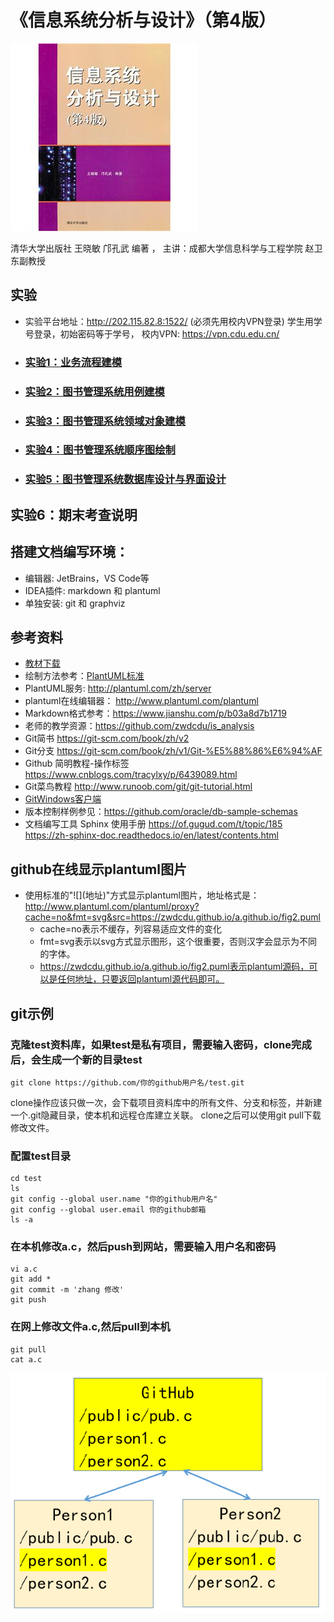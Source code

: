 ﻿<!-- markdownlint-disable MD033-->
<!-- 禁止MD033类型的警告 https://www.npmjs.com/package/markdownlint -->

# 《信息系统分析与设计》（第4版）

![book](book.jpg)

清华大学出版社 王晓敏 邝孔武 编著 ， 主讲：成都大学信息科学与工程学院 赵卫东副教授

## 实验
- 实验平台地址：http://202.115.82.8:1522/ (必须先用校内VPN登录)  学生用学号登录，初始密码等于学号， 校内VPN: https://vpn.cdu.edu.cn/


- ### [实验1：业务流程建模](./test1.md)

- ### [实验2：图书管理系统用例建模](./test2.md)

- ### [实验3：图书管理系统领域对象建模](./test3.md)
    
- ### [实验4：图书管理系统顺序图绘制](./test4.md)
 
- ### [实验5：图书管理系统数据库设计与界面设计](./test5.md)

## 实验6：期末考查说明
        
## 搭建文档编写环境：
- 编辑器: JetBrains，VS Code等
- IDEA插件: markdown 和 plantuml
- 单独安装: git 和 graphviz

## 参考资料
- [教材下载](./信息系统分析与设计(第4版).pdf)
- 绘制方法参考：[PlantUML标准](http://plantuml.com)
- PlantUML服务: http://plantuml.com/zh/server
- plantuml在线编辑器： http://www.plantuml.com/plantuml
- Markdown格式参考：https://www.jianshu.com/p/b03a8d7b1719
- 老师的教学资源：https://github.com/zwdcdu/is_analysis
- Git简书 https://git-scm.com/book/zh/v2
- Git分支 https://git-scm.com/book/zh/v1/Git-%E5%88%86%E6%94%AF
- Github 简明教程-操作标签 https://www.cnblogs.com/tracylxy/p/6439089.html
- Git菜鸟教程 http://www.runoob.com/git/git-tutorial.html
- [GitWindows客户端](./gitgfb_ttrar.rar)
- 版本控制样例参见：https://github.com/oracle/db-sample-schemas
- 文档编写工具 Sphinx 使用手册 https://of.gugud.com/t/topic/185 https://zh-sphinx-doc.readthedocs.io/en/latest/contents.html

## github在线显示plantuml图片
- 使用标准的"\!\[\](地址)"方式显示plantuml图片，地址格式是： http://www.plantuml.com/plantuml/proxy?cache=no&fmt=svg&src=https://zwdcdu.github.io/a.github.io/fig2.puml
    - cache=no表示不缓存，列容易适应文件的变化
    - fmt=svg表示以svg方式显示图形，这个很重要，否则汉字会显示为不同的字体。
    - https://zwdcdu.github.io/a.github.io/fig2.puml表示plantuml源码，可以是任何地址，只要返回plantuml源代码即可。

## git示例
### 克隆test资料库，如果test是私有项目，需要输入密码，clone完成后，会生成一个新的目录test
```
git clone https://github.com/你的github用户名/test.git
```
clone操作应该只做一次，会下载项目资料库中的所有文件、分支和标签，并新建一个.git隐藏目录，使本机和远程仓库建立关联。
clone之后可以使用git pull下载修改文件。

### 配置test目录
```
cd test
ls
git config --global user.name "你的github用户名"
git config --global user.email 你的github邮箱
ls -a
```

### 在本机修改a.c，然后push到网站，需要输入用户名和密码
```
vi a.c
git add *
git commit -m 'zhang 修改'
git push
```

### 在网上修改文件a.c,然后pull到本机
```
git pull
cat a.c
```

![book](./git_team.png)
